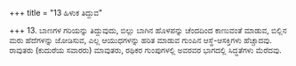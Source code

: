 +++
title = "13 ಹಿಳುಕ ತಿದ್ದುವ"

+++
13. ಬಾಣಗಳ ಗರಿಯನ್ನು ತಿದ್ದುವುದು, ಬಿಲ್ಲು ಬಾಗಿನ ಹೊಳಪನ್ನು ಚೆಂದದಿಂದ ಕಾಣುವಂತೆ ಮಾಡುವ, ಬಿಲ್ಲಿನ ಮರು ಹೆದೆಗಳನ್ನು ಜೋಡಿಸುವ, ಎಲ್ಲ ಆಯುಧಗಳನ್ನು ಹರಿತ ಮಾಡುವ ಗುಂಪಿನ ಆಸ್ಥೆ-ಆಸಕ್ತಿಗಳು ಹೆಚ್ಚಾದವು. ರಾವುತರು (ಕುದುರೆಯ ಸವಾರರು) ಮಾವುತರು, ರಥಿಕರ ಗುಂಪುಗಳಲ್ಲಿ ಅವರವರ ಭಾಗದಲ್ಲಿ ಸಿದ್ಧತೆಗಳು ಮೆರೆದವು.